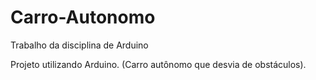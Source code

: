 # Carro-Autonomo

Trabalho da disciplina de Arduino

Projeto utilizando Arduino. (Carro autônomo que desvia de obstáculos).

